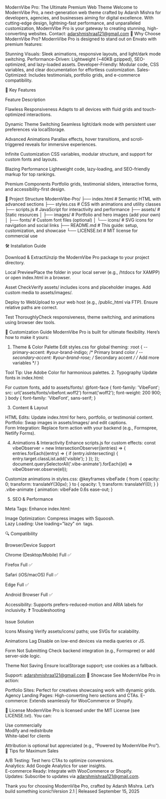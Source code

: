 ModernVibe Pro: The Ultimate Premium Web Theme
Welcome to ModernVibe Pro, a next-generation web theme crafted by Adarsh Mishra for developers, agencies, and businesses aiming for digital excellence. With cutting-edge design, lightning-fast performance, and unparalleled customization, ModernVibe Pro is your gateway to creating stunning, high-converting websites.
Contact: adarshmishraa121@gmail.com
🌟 Why Choose ModernVibe Pro?
ModernVibe Pro is designed to stand out on Envato with premium features:

Stunning Visuals: Sleek animations, responsive layouts, and light/dark mode switching.
Performance-Driven: Lightweight (~40KB gzipped), SEO-optimized, and lazy-loaded assets.
Developer-Friendly: Modular code, CSS variables, and clear documentation for effortless customization.
Sales-Optimized: Includes testimonials, portfolio grids, and e-commerce compatibility.

🚀 Key Features



Feature
Description



Flawless Responsiveness
Adapts to all devices with fluid grids and touch-optimized interactions.


Dynamic Theme Switching
Seamless light/dark mode with persistent user preferences via localStorage.


Advanced Animations
Parallax effects, hover transitions, and scroll-triggered reveals for immersive experiences.


Infinite Customization
CSS variables, modular structure, and support for custom fonts and layouts.


Blazing Performance
Lightweight code, lazy-loading, and SEO-friendly markup for top rankings.


Premium Components
Portfolio grids, testimonial sliders, interactive forms, and accessibility-first design.


📁 Project Structure
ModernVibe-Pro/
├── index.html                 # Semantic HTML with advanced sections
├── styles.css                 # CSS with animations and utility classes
├── scripts.js                 # JavaScript for interactivity and performance
├── assets/                    # Static resources
│   ├── images/                # Portfolio and hero images (add your own)
│   ├── fonts/                 # Custom font files (optional)
│   └── icons/                 # SVG icons for navigation and social links
├── README.md                  # This guide: setup, customization, and showcase
└── LICENSE.txt                # MIT license for commercial use

🛠️ Installation Guide

Download & ExtractUnzip the ModernVibe Pro package to your project directory.

Local PreviewPlace the folder in your local server (e.g., /htdocs for XAMPP) or open index.html in a browser.

Asset CheckVerify assets/ includes icons and placeholder images. Add custom media to assets/images/.

Deploy to WebUpload to your web host (e.g., /public_html via FTP). Ensure relative paths are correct.

Test ThoroughlyCheck responsiveness, theme switching, and animations using browser dev tools.


🎨 Customization Guide
ModernVibe Pro is built for ultimate flexibility. Here’s how to make it yours:
1. Theme & Color Palette
Edit styles.css for global theming:
:root {
  --primary-accent: #your-brand-indigo; /* Primary brand color */
  --secondary-accent: #your-brand-rose; /* Secondary accent */
  /* Add more variables */
}

Tool Tip: Use Adobe Color for harmonious palettes.
2. Typography
Update fonts in index.html:
<link href="https://fonts.googleapis.com/css2?family=YourFont:wght@200..900&display=swap" rel="stylesheet">

For custom fonts, add to assets/fonts/:
@font-face {
  font-family: 'VibeFont';
  src: url('assets/fonts/vibefont.woff2') format('woff2');
  font-weight: 200 900;
}
body { font-family: 'VibeFont', sans-serif; }

3. Content & Layout

HTML Edits: Update index.html for hero, portfolio, or testimonial content.  
Portfolio: Swap images in assets/images/ and edit captions.  
Form Integration: Replace form action with your backend (e.g., Formspree, Netlify Forms).

4. Animations & Interactivity
Enhance scripts.js for custom effects:
const vibeObserver = new IntersectionObserver((entries) => {
  entries.forEach((entry) => {
    if (entry.isIntersecting) {
      entry.target.classList.add('visible');
    }
  });
});
document.querySelectorAll('.vibe-animate').forEach((el) => vibeObserver.observe(el));

Customize animations in styles.css:
@keyframes vibeFade {
  from { opacity: 0; transform: translateY(30px); }
  to { opacity: 1; transform: translateY(0); }
}
.vibe-animate { animation: vibeFade 0.6s ease-out; }

5. SEO & Performance

Meta Tags: Enhance index.html:

<meta name="keywords" content="ModernVibe Pro, premium theme, responsive design">
<meta property="og:title" content="ModernVibe Pro by Adarsh Mishra">


Image Optimization: Compress images with Squoosh.  
Lazy Loading: Use loading="lazy" on <img> tags.

🔍 Compatibility



Browser/Device
Support



Chrome (Desktop/Mobile)
Full ✅


Firefox
Full ✅


Safari (iOS/macOS)
Full ✅


Edge
Full ✅


Android Browser
Full ✅


Accessibility: Supports prefers-reduced-motion and ARIA labels for inclusivity.
❓ Troubleshooting



Issue
Solution



Icons Missing
Verify assets/icons/ paths; use SVGs for scalability.


Animations Lag
Disable on low-end devices via media queries or JS.


Form Not Submitting
Check backend integration (e.g., Formspree) or add server-side logic.


Theme Not Saving
Ensure localStorage support; use cookies as a fallback.


Support: adarshmishraa121@gmail.com
📸 Showcase
See ModernVibe Pro in action:

Portfolio Sites: Perfect for creatives showcasing work with dynamic grids.
Agency Landing Pages: High-converting hero sections and CTAs.
E-commerce: Extends seamlessly for WooCommerce or Shopify.

📄 License
ModernVibe Pro is licensed under the MIT License (see LICENSE.txt). You can:

Use commercially  
Modify and redistribute  
White-label for clients

Attribution is optional but appreciated (e.g., “Powered by ModernVibe Pro”).
🌟 Tips for Maximum Sales

A/B Testing: Test hero CTAs to optimize conversions.  
Analytics: Add Google Analytics for user insights.  
E-commerce Ready: Integrate with WooCommerce or Shopify.  
Updates: Subscribe to updates via adarshmishraa121@gmail.com.

Thank you for choosing ModernVibe Pro, crafted by Adarsh Mishra. Let’s build something iconic!Version 2.1 | Released September 15, 2025
